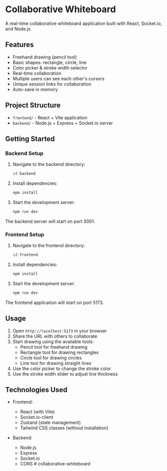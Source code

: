 # Collaborative Whiteboard

A real-time collaborative whiteboard application built with React, Socket.io, and Node.js.

## Features

- Freehand drawing (pencil tool)
- Basic shapes: rectangle, circle, line
- Color picker & stroke width selector
- Real-time collaboration
- Multiple users can see each other's cursors
- Unique session links for collaboration
- Auto-save in memory

## Project Structure

- `frontend/` - React + Vite application
- `backend/` - Node.js + Express + Socket.io server

## Getting Started

### Backend Setup

1. Navigate to the backend directory:
   ```bash
   cd backend
   ```

2. Install dependencies:
   ```bash
   npm install
   ```

3. Start the development server:
   ```bash
   npm run dev
   ```

The backend server will start on port 3001.

### Frontend Setup

1. Navigate to the frontend directory:
   ```bash
   cd frontend
   ```

2. Install dependencies:
   ```bash
   npm install
   ```

3. Start the development server:
   ```bash
   npm run dev
   ```

The frontend application will start on port 5173.

## Usage

1. Open `http://localhost:5173` in your browser
2. Share the URL with others to collaborate
3. Start drawing using the available tools:
   - Pencil tool for freehand drawing
   - Rectangle tool for drawing rectangles
   - Circle tool for drawing circles
   - Line tool for drawing straight lines
4. Use the color picker to change the stroke color
5. Use the stroke width slider to adjust line thickness

## Technologies Used

- Frontend:
  - React (with Vite)
  - Socket.io-client
  - Zustand (state management)
  - Tailwind CSS classes (without installation)

- Backend:
  - Node.js
  - Express
  - Socket.io
  - CORS
#   c o l l a b o r a t i v e - w h i t e b o a r d  
 